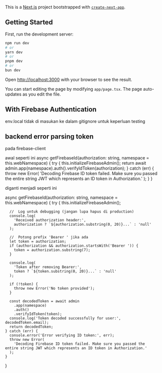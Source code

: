 This is a [Next.js](https://nextjs.org) project bootstrapped with [`create-next-app`](https://nextjs.org/docs/app/api-reference/cli/create-next-app).

## Getting Started

First, run the development server:

```bash
npm run dev
# or
yarn dev
# or
pnpm dev
# or
bun dev
```

Open [http://localhost:3000](http://localhost:3000) with your browser to see the result.

You can start editing the page by modifying `app/page.tsx`. The page auto-updates as you edit the file.


## With Firebase Authentication

env.local tidak di masukan ke dalam gitignore untuk keperluan testing

## backend error parsing token

pada firebase-client

awal seperti ini
    async getFirebaseId(authorization: string, namespace = this.webNamespace) {
      try {
        this.initializeFirebaseAdmin();
        return await admin.app(namespace).auth().verifyIdToken(authorization);
      } catch (err) {
        throw new Error(
          'Decoding Firebase ID token failed. Make sure you passed the entire string JWT which represents an ID token in Authorization.'
        );
      }
    }

diganti menjadi seperti ini

  async getFirebaseId(authorization: string, namespace = this.webNamespace) {
    try {
      this.initializeFirebaseAdmin();

      //  Log untuk debugging (jangan lupa hapus di production)
      console.log(
        'Received authorization header:',
        authorization ? `${authorization.substring(0, 20)}...` : 'null'
      );

      //  Potong prefix 'Bearer ' jika ada
      let token = authorization;
      if (authorization && authorization.startsWith('Bearer ')) {
        token = authorization.substring(7);
      }

      console.log(
        'Token after removing Bearer:',
        token ? `${token.substring(0, 20)}...` : 'null'
      );

      if (!token) {
        throw new Error('No token provided');
      }

      const decodedToken = await admin
        .app(namespace)
        .auth()
        .verifyIdToken(token);
      console.log('Token decoded successfully for user:', decodedToken.email);
      return decodedToken;
    } catch (err) {
      console.error('Error verifying ID token:', err);
      throw new Error(
        'Decoding Firebase ID token failed. Make sure you passed the entire string JWT which represents an ID token in Authorization.'
      );
    }
  }


  